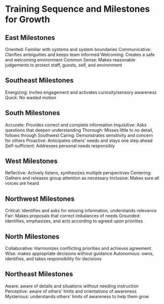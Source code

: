 # Training Sequence and Milestones for Growth

## East Milestones

Oriented: Familiar with systems and system boundaries
Communicative: Clarifies ambiguities and keeps team informed
Welcoming: Creates a safe and welcoming environment
Common Sense: Makes reasonable judgements to protect staff, guests, self, and environment

## Southeast Milestones

Energizing: Invites engagement and activates curiosity/sensory awareness
Quick: No wasted motion

## South Milestones

Accurate: Provides correct and complete information
Inquisitive: Asks questions that deepen understanding
Thorough: Misses little to no detail, follows through
Southwest
Caring: Demonstrates sensitivity and concern for others
Proactive: Anticipates others’ needs and stays one step ahead
Self-sufficient: Addresses personal needs responsibly

## West Milestones

Reflective: Actively listens, synthesizes multiple perspectives
Centering: Gathers and releases group attention as necessary
Inclusive: Makes sure all voices are heard

## Northwest Milestones

Critical: Identifies and asks for missing information, understands relevance
Fair: Makes proposals that correct imbalances of needs
Grounded: Identifies, emphasizes, and acts according to agreed upon priorities

## North Milestones

Collaborative: Harmonizes conflicting priorities and achieves agreement
Wise: makes appropriate decisions without guidance
Autonomous: owns, identifies, and takes responsibility for decisions

## Northeast Milestones

Aware: aware of details and situations without needing instruction
Perceptive: aware of others’ limits and orientations of awareness
Mysterious: understands others’ limits of awareness to help them grow
